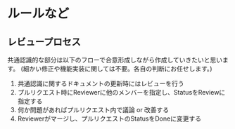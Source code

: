 # ルールなど

## レビュープロセス
共通認識的な部分は以下のフローで合意形成しながら作成していきたいと思います。
(細かい修正や機能実装に関しては不要。各自の判断にお任せします。)

1. 共通認識に関するドキュメントの更新時にはレビューを行う
2. プルリクエスト時にReviewerに他のメンバーを指定し、StatusをReviewに指定する
3. 何か問題があればプルリクエスト内で議論 or 改善する
4. Reviewerがマージし、プルリクエストのStatusをDoneに変更する
